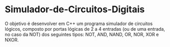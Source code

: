 # Simulador-de-Circuitos-Digitais
O objetivo é desenvolver em C++ um programa simulador de circuitos lógicos, composto por portas lógicas de 2 a 4 entradas (ou de uma entrada, no caso da NOT) dos seguintes tipos: NOT, AND, NAND, OR, NOR, XOR e NXOR.

